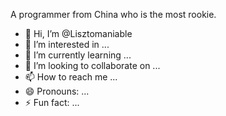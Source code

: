 A programmer from China who is the most rookie.

- 👋 Hi, I’m @Lisztomaniable
- 👀 I’m interested in ...
- 🌱 I’m currently learning ...
- 💞️ I’m looking to collaborate on ...
- 📫 How to reach me ...
- 😄 Pronouns: ...
- ⚡ Fun fact: ...

<!---
Lisztomaniable/Lisztomaniable is a ✨ special ✨ repository because its `README.md` (this file) appears on your GitHub profile.
You can click the Preview link to take a look at your changes.
--->
